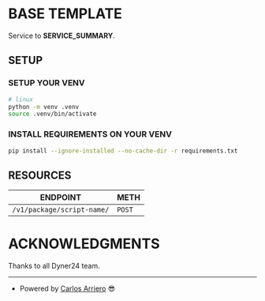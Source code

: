 # BASE TEMPLATE

Service to __SERVICE_SUMMARY__.

## SETUP

### SETUP YOUR VENV

```bash
# linux
python -m venv .venv
source .venv/bin/activate
```

### INSTALL REQUIREMENTS ON YOUR VENV

```bash
pip install --ignore-installed --no-cache-dir -r requirements.txt
```

## RESOURCES

ENDPOINT | METH
--|--
`/v1/package/script-name/` | `POST`


# ACKNOWLEDGMENTS

Thanks to all Dyner24 team.

---

* Powered by [Carlos Arriero](mailto:desarrollo@dyner24.com) 😎